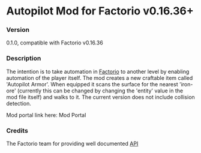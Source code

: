 # Autopilot Mod for Factorio v0.16.36+

### Version
0.1.0, compatible with Factorio v0.16.36

### Description
The intention is to take automation in [Factorio](https://www.factorio.com/) to another level by enabling automation of the player itself.
The mod creates a new craftable item called 'Autopilot Armor'. When equipped it scans the surface for the nearest 'iron-ore' (currently this can be changed by changing the 'entity' value in the mod file itself) and walks to it. The current version does not include collision detection.

Mod portal link here: Mod Portal

### Credits
The Factorio team for providing well documented [API](http://lua-api.factorio.com/latest/) 
